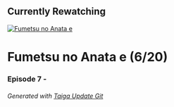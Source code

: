 ﻿
## Currently Rewatching

[![Fumetsu no Anata e](https://s4.anilist.co/file/anilistcdn/media/anime/cover/medium/bx114535-y3NnjexcqKG1.jpg)](https://anilist.co/anime/114535)

# Fumetsu no Anata e (6/20)

### Episode 7 - 

###### *Generated with [Taiga Update Git](https://github.com/nike4613/taiga-update-git)*